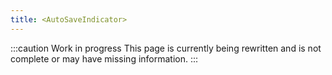 ```yaml
---
title: <AutoSaveIndicator>
---
```


:::caution Work in progress
This page is currently being rewritten and is not complete or may have missing information.
:::
